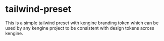 # tailwind-preset

This is a simple tailwind preset with kengine branding token which can be used by any kengine project to be consistent with design tokens across kengine.
